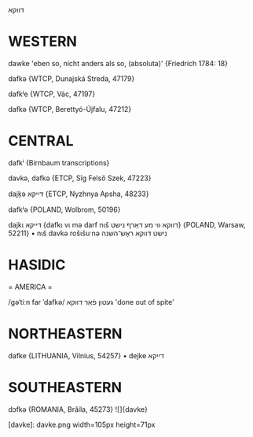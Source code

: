 דווקא

WESTERN
========

dawke 'eben so, nicht anders als so, (absoluta)' {Friedrich 1784: 18}

dafkə {WTCP, Dunajská Streda, 47179}

dafkʲe {WTCP, Vác, 47197}

dafkə {WTCP, Berettyó-Újfalu, 47212}

CENTRAL
========

dafkⁱ {Birnbaum transcriptions}

davkə, dafkə {ETCP, Sîg Felső Szek, 47223}

dajk̠ə דייקא {ETCP, Nyzhnya Apsha, 48233}

dafkʲə {POLAND, Wolbrom, 50196}

dajkɩ דייקא {dafkɩ vɩ mə darf nɩš דווקא ווי מע דאַרף נישט} {POLAND, Warsaw, 52211}
	•	nɩš davkə rošɩšuˑnə נישט דווקא ראָש־השנה

HASIDIC
=======
= AMERICA = 

/gəˈtiːn far ˈdafkə/ געטון פֿאַר דווקא 'done out of spite'

NORTHEASTERN
==============

dafke {LITHUANIA, Vilnius, 54257}
	•	dejke דייקא

SOUTHEASTERN
==============

dɔfkə {ROMANIA, Brăila, 45273}
![]{davke}

[davke]: davke.png width=105px height=71px